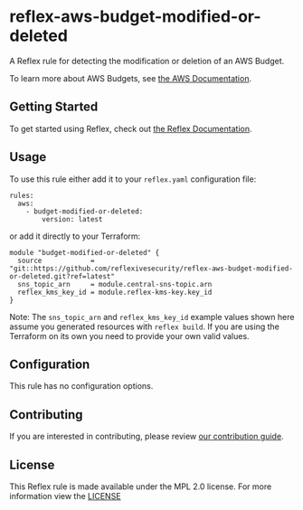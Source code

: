 # reflex-aws-budget-modified-or-deleted
A Reflex rule for detecting the modification or deletion of an AWS Budget.

To learn more about AWS Budgets, see [the AWS Documentation](https://docs.aws.amazon.com/awsaccountbilling/latest/aboutv2/budgets-managing-costs.html).

## Getting Started
To get started using Reflex, check out [the Reflex Documentation](https://docs.cloudmitigator.com/).

## Usage
To use this rule either add it to your `reflex.yaml` configuration file:  
```
rules:
  aws:
    - budget-modified-or-deleted:
        version: latest
```

or add it directly to your Terraform:  
```
module "budget-modified-or-deleted" {
  source            = "git::https://github.com/reflexivesecurity/reflex-aws-budget-modified-or-deleted.git?ref=latest"
  sns_topic_arn     = module.central-sns-topic.arn
  reflex_kms_key_id = module.reflex-kms-key.key_id
}
```

Note: The `sns_topic_arn` and `reflex_kms_key_id` example values shown here assume you generated resources with `reflex build`. If you are using the Terraform on its own you need to provide your own valid values.

## Configuration
This rule has no configuration options.

## Contributing
If you are interested in contributing, please review [our contribution guide](https://docs.cloudmitigator.com/about/contributing.html).

## License
This Reflex rule is made available under the MPL 2.0 license. For more information view the [LICENSE](https://github.com/reflexivesecurity/reflex-aws-budget-modified-or-deleted/blob/master/LICENSE) 
